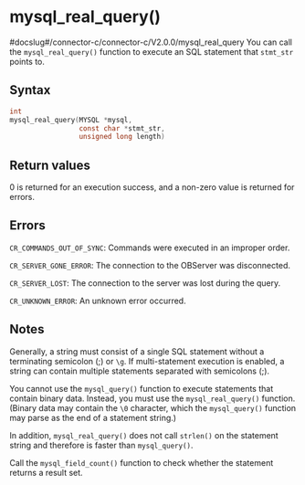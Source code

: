 mysql_real_query()
=======================================
#docslug#/connector-c/connector-c/V2.0.0/mysql_real_query
You can call the `mysql_real_query()` function to execute an SQL statement that `stmt_str` points to.

Syntax
---------------------------

```c
int
mysql_real_query(MYSQL *mysql,
                 const char *stmt_str,
                 unsigned long length)
```



Return values
----------------------------------

0 is returned for an execution success, and a non-zero value is returned for errors.

Errors
---------------------------

`CR_COMMANDS_OUT_OF_SYNC`: Commands were executed in an improper order.

`CR_SERVER_GONE_ERROR`: The connection to the OBServer was disconnected.

`CR_SERVER_LOST`: The connection to the server was lost during the query.

`CR_UNKNOWN_ERROR`: An unknown error occurred.

Notes
--------------------------

Generally, a string must consist of a single SQL statement without a terminating semicolon (;) or `\g`. If multi-statement execution is enabled, a string can contain multiple statements separated with semicolons (;).

You cannot use the `mysql_query()` function to execute statements that contain binary data. Instead, you must use the `mysql_real_query()` function. (Binary data may contain the `\0` character, which the `mysql_query()` function may parse as the end of a statement string.)

In addition, `mysql_real_query()` does not call `strlen()` on the statement string and therefore is faster than `mysql_query()`.

Call the `mysql_field_count()` function to check whether the statement returns a result set.
